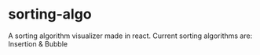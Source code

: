 # sorting-algo
A sorting algorithm visualizer made in react.
Current sorting algorithms are:
Insertion & Bubble

